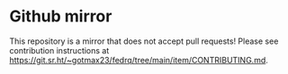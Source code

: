 # Github mirror

This repository is a mirror that does not accept pull requests!
Please see contribution instructions at
<https://git.sr.ht/~gotmax23/fedrq/tree/main/item/CONTRIBUTING.md>.
